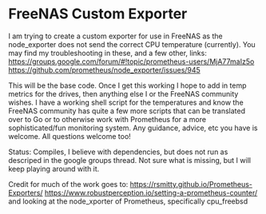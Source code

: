 # FreeNAS Custom Exporter

I am trying to create a custom exporter for use in FreeNAS as the node_exporter does not send the correct CPU temperature (currently).  You may find my troubleshooting in these, and a few other, links:
https://groups.google.com/forum/#!topic/prometheus-users/MjA77maIz5o
https://github.com/prometheus/node_exporter/issues/945

This will be the base code.  Once I get this working I hope to add in temp metrics for the drives, then anything else I or the FreeNAS community wishes.  I have a working shell script for the temperatures and know the FreeNAS community has quite a few more scripts that can be translated over to Go or to otherwise work with Prometheus for a more sophisticated/fun monitoring system.  Any guidance, advice, etc you have is welcome.  All questions welcome too!

Status: Compiles, I believe with dependencies, but does not run as descriped in the google groups thread.  Not sure what is missing, but I will keep playing around with it.

Credit for much of the work goes to:
https://rsmitty.github.io/Prometheus-Exporters/
https://www.robustperception.io/setting-a-prometheus-counter/
and looking at the node_xporter of Prometheus, specifically cpu_freebsd